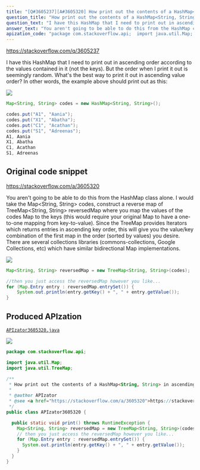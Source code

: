 ```yaml
---
title: "[Q#3605237][A#3605320] How print out the contents of a HashMap<String, String> in ascending order based on its values?"
question_title: "How print out the contents of a HashMap<String, String> in ascending order based on its values?"
question_text: "I have this HashMap that I need to print out in ascending order according to the values contained in it (not the keys). But the order when I print it out is seemingly random. What's the best way to print it out in ascending value order? In other words, the example above should print out as this:"
answer_text: "You aren't going to be able to do this from the HashMap class alone. I would take the Map<String, String> codes, construct a reverse map of TreeMap<String, String> reversedMap where you map the values of the codes Map to the keys (this would require your original Map to have a one-to-one mapping from key-to-value). Since the TreeMap provides Iterators which returns entries in ascending key order, this will give you the value/key combination of the first map in the order (sorted by values) you desire. There are several collections libraries (commons-collections, Google Collections, etc) which have similar bidirectional Map implementations."
apization_code: "package com.stackoverflow.api;  import java.util.Map; import java.util.TreeMap;  /**  * How print out the contents of a HashMap<String, String> in ascending order based on its values?  *  * @author APIzator  * @see <a href=\"https://stackoverflow.com/a/3605320\">https://stackoverflow.com/a/3605320</a>  */ public class APIzator3605320 {    public static void print() throws RuntimeException {     Map<String, String> reversedMap = new TreeMap<String, String>(codes);     // then you just access the reversedMap however you like...     for (Map.Entry entry : reversedMap.entrySet()) {       System.out.println(entry.getKey() + \", \" + entry.getValue());     }   } }"
---
```


https://stackoverflow.com/q/3605237

I have this HashMap that I need to print out in ascending order according to the values contained in it (not the keys).
But the order when I print it out is seemingly random.
What&#x27;s the best way to print it out in ascending value order?
In other words, the example above should print out as this:


<div class="code-logo"><img src="/stackoverflow.png" /></div>

```java
Map<String, String> codes = new HashMap<String, String>();

codes.put("A1", "Aania");
codes.put("X1", "Abatha");
codes.put("C1", "Acathan");
codes.put("S1", "Adreenas");
A1, Aania
X1, Abatha
C1, Acathan
S1, Adreenas
```


## Original code snippet

https://stackoverflow.com/a/3605320

You aren&#x27;t going to be able to do this from the HashMap class alone.
I would take the Map&lt;String, String&gt; codes, construct a reverse map of TreeMap&lt;String, String&gt; reversedMap where you map the values of the codes Map to the keys (this would require your original Map to have a one-to-one mapping from key-to-value). Since the TreeMap provides Iterators which returns entries in ascending key order, this will give you the value/key combination of the first map in the order (sorted by values) you desire.
There are several collections libraries (commons-collections, Google Collections, etc) which have similar bidirectional Map implementations.

<div class="code-logo"><img src="/stackoverflow.png" /></div>

```java
Map<String, String> reversedMap = new TreeMap<String, String>(codes);

//then you just access the reversedMap however you like...
for (Map.Entry entry : reversedMap.entrySet()) {
    System.out.println(entry.getKey() + ", " + entry.getValue());
}
```

## Produced APIzation

[`APIzator3605320.java`](https://github.com/pasqualesalza/apization-temp-data/raw/master/search/APIzator3605320.java)

<div class="code-logo"><img src="/apizator.png" /></div>

```java
package com.stackoverflow.api;

import java.util.Map;
import java.util.TreeMap;

/**
 * How print out the contents of a HashMap<String, String> in ascending order based on its values?
 *
 * @author APIzator
 * @see <a href="https://stackoverflow.com/a/3605320">https://stackoverflow.com/a/3605320</a>
 */
public class APIzator3605320 {

  public static void print() throws RuntimeException {
    Map<String, String> reversedMap = new TreeMap<String, String>(codes);
    // then you just access the reversedMap however you like...
    for (Map.Entry entry : reversedMap.entrySet()) {
      System.out.println(entry.getKey() + ", " + entry.getValue());
    }
  }
}

```